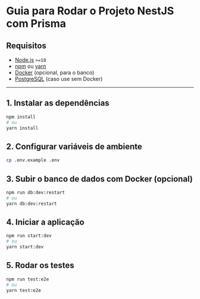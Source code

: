 # Guia para Rodar o Projeto NestJS com Prisma

## Requisitos

- [Node.js](https://nodejs.org/) `>=18`
- [npm](https://www.npmjs.com/) ou [yarn](https://yarnpkg.com/)
- [Docker](https://www.docker.com/) (opcional, para o banco)
- [PostgreSQL](https://www.postgresql.org/) (caso use sem Docker)

---

## 1. Instalar as dependências

```bash
npm install
# ou
yarn install
``` 
## 2. Configurar variáveis de ambiente
```bash
cp .env.example .env
```
## 3. Subir o banco de dados com Docker (opcional)
```bash
npm run db:dev:restart
# ou
yarn db:dev:restart
```
## 4. Iniciar a aplicação
```bash
npm run start:dev
# ou
yarn start:dev
```
## 5. Rodar os testes
```bash
npm run test:e2e
# ou
yarn test:e2e
```

